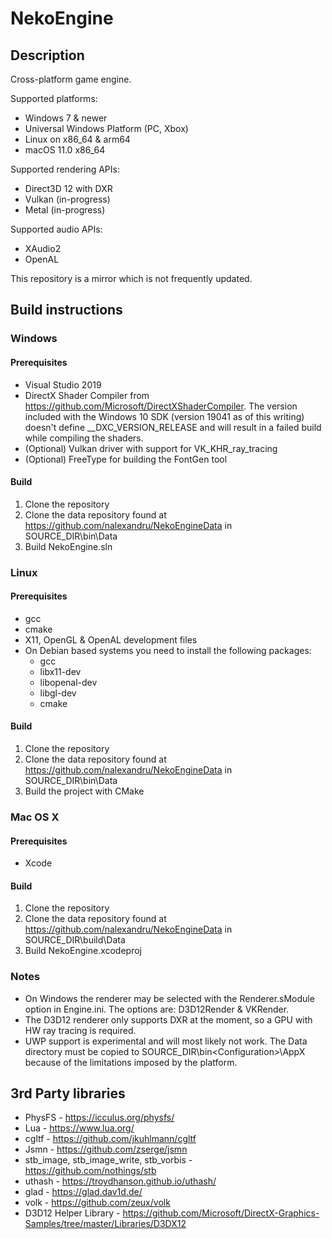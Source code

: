 # NekoEngine

## Description

Cross-platform game engine.

Supported platforms:
* Windows 7 & newer
* Universal Windows Platform (PC, Xbox)
* Linux on x86_64 & arm64
* macOS 11.0 x86_64

Supported rendering APIs:
* Direct3D 12 with DXR
* Vulkan (in-progress)
* Metal (in-progress)

Supported audio APIs:
* XAudio2
* OpenAL

This repository is a mirror which is not frequently updated.

## Build instructions

### Windows

#### Prerequisites
* Visual Studio 2019
* DirectX Shader Compiler from https://github.com/Microsoft/DirectXShaderCompiler. The version included with the Windows 10 SDK (version 19041 as of this writing) doesn't define __DXC_VERSION_RELEASE and will result in a failed build while compiling the shaders.
* (Optional) Vulkan driver with support for VK_KHR_ray_tracing
* (Optional) FreeType for building the FontGen tool

#### Build
1. Clone the repository
2. Clone the data repository found at https://github.com/nalexandru/NekoEngineData in SOURCE_DIR\bin\Data
3. Build NekoEngine.sln

### Linux

#### Prerequisites
* gcc
* cmake
* X11, OpenGL & OpenAL development files
* On Debian based systems you need to install the following packages:
	* gcc
	* libx11-dev
	* libopenal-dev
	* libgl-dev
	* cmake

#### Build
1. Clone the repository
2. Clone the data repository found at https://github.com/nalexandru/NekoEngineData in SOURCE_DIR\bin\Data
3. Build the project with CMake

### Mac OS X

#### Prerequisites
* Xcode

#### Build
1. Clone the repository
2. Clone the data repository found at https://github.com/nalexandru/NekoEngineData in SOURCE_DIR\build\Data
3. Build NekoEngine.xcodeproj

### Notes
* On Windows the renderer may be selected with the Renderer.sModule option in Engine.ini. The options are: D3D12Render & VKRender.
* The D3D12 renderer only supports DXR at the moment, so a GPU with HW ray tracing is required.
* UWP support is experimental and will most likely not work. The Data directory must be copied to SOURCE_DIR\bin\<Configuration>\AppX because of the limitations imposed by the platform.

## 3rd Party libraries

* PhysFS - https://icculus.org/physfs/
* Lua - https://www.lua.org/
* cgltf - https://github.com/jkuhlmann/cgltf
* Jsmn - https://github.com/zserge/jsmn
* stb_image, stb_image_write, stb_vorbis - https://github.com/nothings/stb
* uthash - https://troydhanson.github.io/uthash/
* glad - https://glad.dav1d.de/
* volk - https://github.com/zeux/volk
* D3D12 Helper Library - https://github.com/Microsoft/DirectX-Graphics-Samples/tree/master/Libraries/D3DX12
